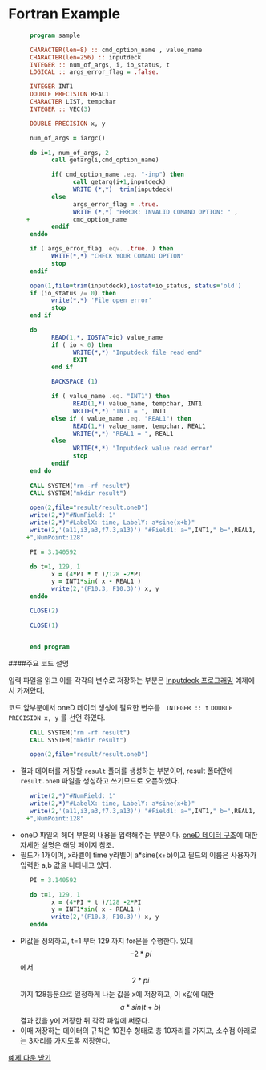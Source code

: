 # Fortran Example

```fortran
      program sample

      CHARACTER(len=8) :: cmd_option_name , value_name
      CHARACTER(len=256) :: inputdeck
      INTEGER :: num_of_args, i, io_status, t
      LOGICAL :: args_error_flag = .false.

      INTEGER INT1
      DOUBLE PRECISION REAL1
      CHARACTER LIST, tempchar
      INTEGER :: VEC(3)

      DOUBLE PRECISION x, y

      num_of_args = iargc()

      do i=1, num_of_args, 2
            call getarg(i,cmd_option_name)

            if( cmd_option_name .eq. "-inp") then
                  call getarg(i+1,inputdeck)
                  WRITE (*,*)  trim(inputdeck)
            else
                  args_error_flag = .true.
                  WRITE (*,*) "ERROR: INVALID COMAND OPTION: " ,
     +            cmd_option_name
            endif
      enddo

      if ( args_error_flag .eqv. .true. ) then
            WRITE(*,*) "CHECK YOUR COMAND OPTION"
            stop
      endif

      open(1,file=trim(inputdeck),iostat=io_status, status='old')
      if (io_status /= 0) then
            write(*,*) 'File open error'
            stop
      end if

      do
            READ(1,*, IOSTAT=io) value_name
            if ( io < 0) then
                  WRITE(*,*) "Inputdeck file read end"
                  EXIT
            end if

            BACKSPACE (1)

            if ( value_name .eq. "INT1") then
                  READ(1,*) value_name, tempchar, INT1
                  WRITE(*,*) "INT1 = ", INT1
            else if ( value_name .eq. "REAL1") then
                  READ(1,*) value_name, tempchar, REAL1
                  WRITE(*,*) "REAL1 = ", REAL1
            else
                  WRITE(*,*) "Inputdeck value read error"
                  stop
            endif
      end do
      
      CALL SYSTEM("rm -rf result")
      CALL SYSTEM("mkdir result")

      open(2,file="result/result.oneD")
      write(2,*)"#NumField: 1"
      write(2,*)"#LabelX: time, LabelY: a*sine(x+b)"
      write(2,'(a11,i3,a3,f7.3,a13)') "#Field1: a=",INT1," b=",REAL1,
     +",NumPoint:128"

      PI = 3.140592

      do t=1, 129, 1
            x = (4*PI * t )/128 -2*PI
            y = INT1*sin( x - REAL1 )
            write(2,'(F10.3, F10.3)') x, y
      enddo

      CLOSE(2)

      CLOSE(1)


      end program
```
####주요 코드 설명

입력 파일을 읽고 이를 각각의 변수로 저장하는 부분은 [Inputdeck 프로그래밍](../input/fortran_example3.md) 예제에서 가져왔다.

코드 앞부분에서 oneD 데이터 생성에 필요한 변수를 ``` INTEGER :: t``` ```DOUBLE PRECISION x, y``` 를 선언 하였다.


```fortran
      CALL SYSTEM("rm -rf result")
      CALL SYSTEM("mkdir result")

      open(2,file="result/result.oneD")
```

- 결과 데이터를 저장할 ```result```  폴더를 생성하는 부분이며, result 폴더안에 ```result.oneD``` 파일을 생성하고 쓰기모드로 오픈하였다.

```fortran
      write(2,*)"#NumField: 1"
      write(2,*)"#LabelX: time, LabelY: a*sine(x+b)"
      write(2,'(a11,i3,a3,f7.3,a13)') "#Field1: a=",INT1," b=",REAL1,
     +",NumPoint:128"

```
- oneD 파일의 헤더 부분의 내용을 입력해주는 부분이다. [oneD 데이터 구조](output/oneDplot.md)에 대한 자세한 설명은 해당 페이지 참조.
- 필드가 1개이며, x라벨이 time y라벨이 a*sine(x+b)이고 필드의 이름은 사용자가 입력한 a,b 값을 나타내고 있다.

```fortran
      PI = 3.140592

      do t=1, 129, 1
            x = (4*PI * t )/128 -2*PI
            y = INT1*sin( x - REAL1 )
            write(2,'(F10.3, F10.3)') x, y
      enddo
```
 - PI값을 정의하고, t=1 부터 129 까지 for문을 수행한다. 있대 $$-2*pi$$에서 $$2*pi$$ 까지 128등분으로 일정하게 나눈 값을 x에 저장하고, 이 x값에 대한 $$a*sin(t+b)$$ 결과 값을 y에 저장한 뒤 각각 파일에 써준다.
- 이때 저장하는 데이터의 규칙은 10진수 형태로 총 10자리를 가지고, 소수점 아래로는 3자리를 가지도록 저장한다.


[예제 다운 받기](../code/fortran/sample5.f)






